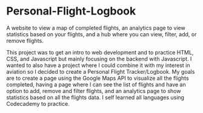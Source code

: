 # Personal-Flight-Logbook
A website to view a map of completed flights, an analytics page to view statistics based on your flights, and a hub where you can view, filter, add, or remove flights.

This project was to get an intro to web development and to practice HTML, CSS, and Javascript but mainly focusing on the backend with Javascript. I wanted to also have a project where I could combine it with my interest in aviation so I decided to create a Personal Flight Tracker/Logbook. My goals are to create a page using the Google Maps API to visualize all the flights completed, having a page where I can see the list of flights and have an option to add, remove and filter flights, and an analytics page to show statistics based on all the flights data. I self learned all languages using Codecademy to practice.